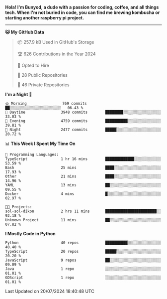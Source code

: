 <p>
<b>Hola! I'm Bunyod, a dude with a passion for coding, coffee, and all things tech. When I'm not buried in code, you can find me brewing kombucha or starting another raspberry pi project.</b>
</p>

---

<!--START_SECTION:waka-->
**🐱 My GitHub Data** 

> 📦 257.9 kB Used in GitHub's Storage 
 > 
> 🏆 626 Contributions in the Year 2024
 > 
> 💼 Opted to Hire
 > 
> 📜 28 Public Repositories 
 > 
> 🔑 46 Private Repositories 
 > 
**I'm a Night 🦉** 

```text
🌞 Morning                769 commits         ██░░░░░░░░░░░░░░░░░░░░░░░   06.43 % 
🌆 Daytime                3948 commits        ████████░░░░░░░░░░░░░░░░░   33.03 % 
🌃 Evening                4759 commits        ██████████░░░░░░░░░░░░░░░   39.81 % 
🌙 Night                  2477 commits        █████░░░░░░░░░░░░░░░░░░░░   20.72 % 
```


📊 **This Week I Spent My Time On** 

```text
💬 Programming Languages: 
TypeScript               1 hr 16 mins        █████████████░░░░░░░░░░░░   53.59 % 
Bash                     25 mins             ████░░░░░░░░░░░░░░░░░░░░░   17.93 % 
Other                    21 mins             ████░░░░░░░░░░░░░░░░░░░░░   14.96 % 
YAML                     13 mins             ██░░░░░░░░░░░░░░░░░░░░░░░   09.55 % 
Docker                   4 mins              █░░░░░░░░░░░░░░░░░░░░░░░░   02.97 % 

🐱‍💻 Projects: 
sol-sol-dikon            2 hrs 11 mins       ███████████████████████░░   92.18 % 
Unknown Project          11 mins             ██░░░░░░░░░░░░░░░░░░░░░░░   07.82 % 
```

**I Mostly Code in Python** 

```text
Python                   40 repos            ██████████░░░░░░░░░░░░░░░   40.40 % 
TypeScript               20 repos            █████░░░░░░░░░░░░░░░░░░░░   20.20 % 
JavaScript               9 repos             ██░░░░░░░░░░░░░░░░░░░░░░░   09.09 % 
Java                     1 repo              ░░░░░░░░░░░░░░░░░░░░░░░░░   01.01 % 
GDScript                 1 repo              ░░░░░░░░░░░░░░░░░░░░░░░░░   01.01 % 
```




 Last Updated on 20/07/2024 18:40:48 UTC
<!--END_SECTION:waka-->
